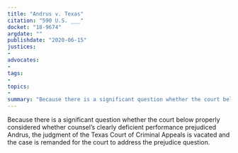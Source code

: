 ```yaml
---
title: "Andrus v. Texas"
citation: "590 U.S. ___"
docket: "18-9674"
argdate: ""
publishdate: "2020-06-15"
justices:
- 
advocates:
- 
tags:
- 
topics:
- 
summary: "Because there is a significant question whether the court below properly considered whether counsel’s clearly deficient performance prejudiced Andrus, the judgment of the Texas Court of Criminal Appeals is vacated and the case is remanded for the court to address the prejudice question."
---
```

Because there is a significant question whether the court below properly considered whether counsel’s clearly deficient performance prejudiced Andrus, the judgment of the Texas Court of Criminal Appeals is vacated and the case is remanded for the court to address the prejudice question.